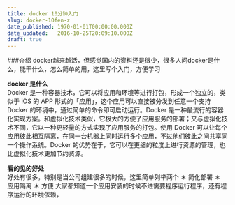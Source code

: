 ```yaml
---
title: docker 10分钟入门
slug: docker-10fen-z
date_published: 1970-01-01T00:00:00.000Z
date_updated:   2016-10-25T20:09:10.000Z
draft: true
---
```


###介绍
  docker越来越活，但感觉国内的资料还是很少，很多人问docker是什么，能干什么，怎么简单的用，这里写个入门，方便学习

**docker 是什么**  
Docker 是一种容器技术，它可以将应用和环境等进行打包，形成一个独立的，类似于 iOS 的 APP 形式的「应用」，这个应用可以直接被分发到任意一个支持 Docker 的环境中，通过简单的命令即可启动运行。Docker 是一种最流行的容器化实现方案。和虚拟化技术类似，它极大的方便了应用服务的部署；又与虚拟化技术不同，它以一种更轻量的方式实现了应用服务的打包。使用 Docker 可以让每个应用彼此相互隔离，在同一台机器上同时运行多个应用，不过他们彼此之间共享同一个操作系统。Docker 的优势在于，它可以在更细的粒度上进行资源的管理，也比虚拟化技术更加节约资源。

**看的见的好处**  
好处有很多，特别是当公司组建很多的时候，这里简单列举两个
＊ 简化部署 
＊ 应用隔离
＊ 方便
大家都知道一个应用安装的时候不进需要程序运行程序，还有程序运行的环境依赖，
